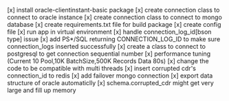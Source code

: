[x]  install oracle-clientinstant-basic package
[x]  create connection class to connect to oracle instance
[x]  create connection class to connect to mongo database
[x]  create requirements.txt file for build package
[x]  create config file
[x]  run app in virtual environment 
[x]    handle connection_log_id[bson type] issue
[x]   add PS*/SQL returning CONNECTION_LOG_ID to make sure connection_logs inserted successfully
[x]    create a class to connect to postgresql to get connection sequential number
[x]    performance tuning (Current 10 Pool,10K BatchSize,500K Records Data  80s)
[x]    change the code to be compatible with multi threads
[x] insert corrupted cdr's connection_id to redis
[x]   add failover mongo connection 
[x]   export data structure of oracle automaticlly
[x] schema.corrupted_cdr might get very large and fill up memory
